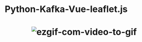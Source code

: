 # Python-Kafka-Vue-leaflet.js
<!--![demo gif](ezgif.com-video-to-gif.gif)-->

<h1 align="center"><img src="https://i.ibb.co/S5R3MfV/ezgif-com-video-to-gif.gif" alt="ezgif-com-video-to-gif"></h1>


